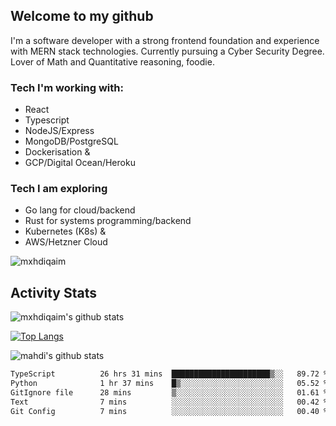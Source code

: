 ## Welcome to my github

I'm a software developer with a strong frontend foundation and experience with MERN stack technologies. Currently pursuing a Cyber Security Degree. Lover of Math and Quantitative reasoning, foodie.

### Tech I'm working with:

- React
- Typescript
- NodeJS/Express
- MongoDB/PostgreSQL
- Dockerisation &
- GCP/Digital Ocean/Heroku

### Tech I am exploring

- Go lang for cloud/backend
- Rust for systems programming/backend
- Kubernetes (K8s) &
- AWS/Hetzner Cloud

![mxhdiqaim](https://komarev.com/ghpvc/?username=mxhdiqaim&label=Profile%20views&color=0e75b6&style=flat)

## Activity Stats

![mxhdiqaim's github stats](https://github-readme-stats.vercel.app/api?username=mxhdiqaim&show_icons=true&count_private=true&title_color=70a5fd&icon_color=bf91f3&text_color=38bdae&bg_color=0d1117)

[![Top Langs](https://github-readme-stats.vercel.app/api/top-langs/?username=mxhdiqaim&exclude_repo=asp_nnl)](https://github.com/mxhdiqaim)

![mahdi's github stats](https://github-readme-streak-stats.herokuapp.com/?user=mxhdiqaim&show_icons=true&count_private=true&title_color=70a5fd&icon_color=bf91f3&text_color=38bdae&bg_color=0d1117)

 <!--START_SECTION:waka-->

```txt
TypeScript          26 hrs 31 mins  ██████████████████████▒░░   89.72 %
Python              1 hr 37 mins    █▒░░░░░░░░░░░░░░░░░░░░░░░   05.52 %
GitIgnore file      28 mins         ▒░░░░░░░░░░░░░░░░░░░░░░░░   01.61 %
Text                7 mins          ░░░░░░░░░░░░░░░░░░░░░░░░░   00.42 %
Git Config          7 mins          ░░░░░░░░░░░░░░░░░░░░░░░░░   00.40 %
```

<!--END_SECTION:waka-->
